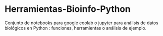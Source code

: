 # Herramientas-Bioinfo-Python
Conjunto de notebooks para google coolab o jupyter para análisis de datos biológicos en Python : funciones, herramientas o análisis de ejemplo.
